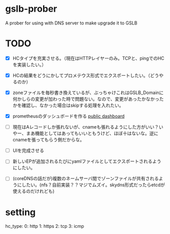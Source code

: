# gslb-prober
A prober for using with DNS server to make upgrade it to GSLB


# TODO
- [x] HCタイプを充実させる。（現在はHTTPレイヤーのみ。TCPと、pingでのHCを実装したい。）
- [x] HCの結果をどうにかしてプロメテウス形式でエクスポートしたい。（どうやるのか）
- [x] zoneファイルを毎秒書き換えているが、ぶっちゃけこれはGSLB_Domainに何かしらの変更が加わった時で問題ない。なので、変更があったかなかったかを確認し、なかった場合はskipする処理を入れたい。
- [x] prometheusのダッシュボードを作る [public dashboard](https://grafana.ingenboy.com/public-dashboards/22647c34b9604b259c61ef1fe797f230)

- [ ] 現在はAレコードしか張れないが、cnameも張れるようにした方がいい？いやー、まあ機能としてはあってもいいともうけど、ほぼ十はないな。逆にcnameを張ってもらう側だからな。
- [ ] UIを完成させる
- [ ] 新しいEPが追加されるたびにyamlファイルとしてエクスポートされるようにしたい。
- [ ] (coreDNSの話だが)複数のネームサーバ間でゾーンファイルが共有されるようにしたい。(nfs？自前実装？？マジでムズイ。skydns形式だったらetcdが使えるのだけれども)


# setting
hc_type: 
  0: http
  1: https
  2: tcp
  3: icmp